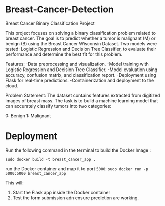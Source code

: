 # Breast-Cancer-Detection

Breast Cancer Binary Classification Project

This project focuses on solving a binary classification problem related to breast cancer. The goal is to predict whether a tumor is malignant (M) or benign (B) using the Breast Cancer Wisconsin Dataset. Two models were tested: Logistic Regression and Decision Tree Classifier, to evaluate their performance and determine the best fit for this problem.

Features:
-Data preprocessing and visualization.
-Model training with Logistic Regression and Decision Tree Classifier.
-Model evaluation using accuracy, confusion matrix, and classification report.
-Deployment using Flask for real-time predictions.
-Containerization and deployment to the cloud.

Problem Statement:
The dataset contains features extracted from digitized images of breast mass. The task is to build a machine learning model that can accurately classify tumors into two categories:

0: Benign
1: Malignant

# Deployment
Run the following command in the terminal to build the Docker Image :

```sudo docker build -t breast_cancer_app .```

run the Docker container and map it to port ```5000```:
```sudo docker run -p 5000:5000 breast_cancer_app```

This will:
1. Start the Flask app inside the Docker container
2. Test the form submission adn ensure prediction are working.
